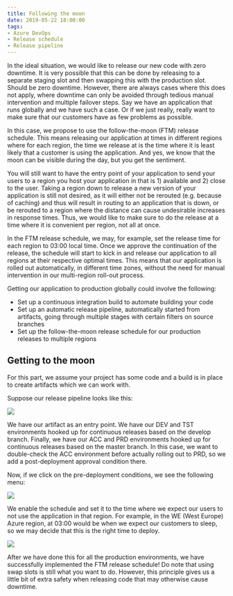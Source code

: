 ```yaml
---
title: Following the moon
date: 2019-05-22 18:00:00
tags: 
- Azure DevOps
- Release schedule
- Release pipeline
---
```


In the ideal situation, we would like to release our new code with zero downtime. It is very possible that this can be done by releasing to a separate staging slot and then swapping this with the production slot. Should be zero downtime. However, there are always cases where this does not apply, where downtime can only be avoided through tedious manual intervention and multiple failover steps. Say we have an application that runs globally and we have such a case. Or if we just really, really want to make sure that our customers have as few problems as possible.

In this case, we propose to use the follow-the-moon (FTM) release schedule. This means releasing our application at times in different regions where for each region, the time we release at is the time where it is least likely that a customer is using the application. And yes, we know that the moon can be visible during the day, but you get the sentiment.

You will still want to have the entry point of your application to send your users to a region you host your application in that is 1) available and 2) close to the user. Taking a region down to release a new version of your application is still not desired, as it will either not be rerouted (e.g. because of caching) and thus will result in routing to an application that is down, or be rerouted to a region where the distance can cause undesirable increases in response times. Thus, we would like to make sure to do the release at a time where it is convenient per region, not all at once.

In the FTM release schedule, we may, for example, set the release time for each region to 03:00 local time. Once we approve the continuation of the release, the schedule will start to kick in and release our application to all regions at their respective optimal times. This means that our application is rolled out automatically, in different time zones, without the need for manual intervention in our multi-region roll-out process.

Getting our application to production globally could involve the following:
-	Set up a continuous integration build to automate building your code
-	Set up an automatic release pipeline, automatically started from artifacts, going through multiple stages with certain filters on source branches
-	Set up the follow-the-moon release schedule for our production releases to multiple regions

## Getting to the moon
For this part, we assume your project has some code and a build is in place to create artifacts which we can work with.

Suppose our release pipeline looks like this:

<img src="/images/follow-the-moon-1.jpg" />

We have our artifact as an entry point. We have our DEV and TST environments hooked up for continuous releases based on the develop branch. Finally, we have our ACC and PRD environments hooked up for continuous releases based on the master branch. In this case, we want to double-check the ACC environment before actually rolling out to PRD, so we add a post-deployment approval condition there.

Now, if we click on the pre-deployment conditions, we see the following menu:

<img src="/images/follow-the-moon-2.jpg" />

We enable the schedule and set it to the time where we expect our users to not use the application in that region. For example, in the WE (West Europe) Azure region, at 03:00 would be when we expect our customers to sleep, so we may decide that this is the right time to deploy.

<img src="/images/follow-the-moon-3.jpg" />

After we have done this for all the production environments, we have successfully implemented the FTM release schedule! Do note that using swap slots is still what you want to do. However, this principle gives us a little bit of extra safety when releasing code that may otherwise cause downtime.
